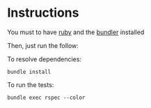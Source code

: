 Instructions
============

You must to have [ruby](https://www.ruby-lang.org/) and the [bundler](http://bundler.io/) installed

Then, just run the follow:

To resolve dependencies:

```
bundle install
```

To run the tests:

```
bundle exec rspec --color
```

